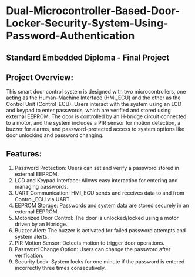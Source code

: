 # Dual-Microcontroller-Based-Door-Locker-Security-System-Using-Password-Authentication
## **Standard Embedded Diploma - Final Project**

## Project Overview:
This smart door control system is designed with two microcontrollers, one acting as the
Human-Machine Interface (HMI_ECU) and the other as the Control Unit (Control_ECU). Users
interact with the system using an LCD and keypad to enter passwords, which are verified and
stored using external EEPROM. The door is controlled by an H-bridge circuit connected to a
motor, and the system includes a PIR sensor for motion detection, a buzzer for alarms, and
password-protected access to system options like door unlocking and password changing.
## Features:
1. Password Protection: Users can set and verify a password stored in external EEPROM.
2. LCD and Keypad Interface: Allows easy interaction for entering and managing
passwords.
3. UART Communication: HMI_ECU sends and receives data to and from Control_ECU via
UART.
4. EEPROM Storage: Passwords and system data are stored securely in an external
EEPROM.
5. Motorized Door Control: The door is unlocked/locked using a motor driven by an Hbridge.
6. Buzzer Alert: The buzzer is activated for failed password attempts and system alerts.
7. PIR Motion Sensor: Detects motion to trigger door operations.
8. Password Change Option: Users can change the password after verification.
9. Security Lock: System locks for one minute if the password is entered incorrectly three
times consecutively.
